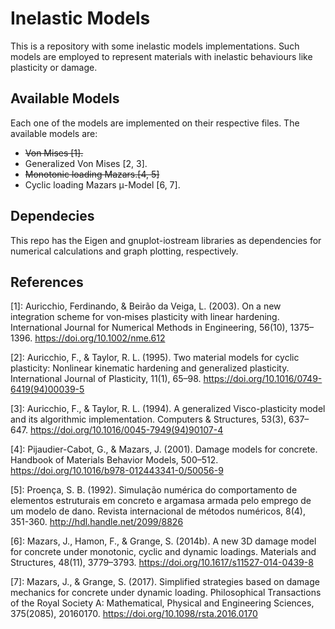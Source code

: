 # Inelastic Models

This is a repository with some inelastic models implementations. Such models are employed to represent materials with inelastic behaviours like plasticity or damage.

## Available Models

Each one of the models are implemented on their respective files. The available models are:

- ~~Von Mises [1].~~
- Generalized Von Mises [2, 3].
- ~~Monotonic loading Mazars.[4, 5]~~
- Cyclic loading Mazars μ-Model [6, 7].

## Dependecies

This repo has the Eigen and gnuplot-iostream libraries as dependencies for numerical calculations and graph plotting, respectively.

## References

[1]: Auricchio, Ferdinando, & Beirão da Veiga, L. (2003). On a new integration scheme for von‐mises plasticity with linear hardening. International Journal for Numerical Methods in Engineering, 56(10), 1375–1396. https://doi.org/10.1002/nme.612 

[2]: Auricchio, F., & Taylor, R. L. (1995). Two material models for cyclic plasticity: Nonlinear kinematic hardening and generalized plasticity. International Journal of Plasticity, 11(1), 65–98. https://doi.org/10.1016/0749-6419(94)00039-5 

[3]: Auricchio, F., & Taylor, R. L. (1994). A generalized Visco-plasticity model and its algorithmic implementation. Computers &amp; Structures, 53(3), 637–647. https://doi.org/10.1016/0045-7949(94)90107-4 

[4]: Pijaudier-Cabot, G., & Mazars, J. (2001). Damage models for concrete. Handbook of Materials Behavior Models, 500–512. https://doi.org/10.1016/b978-012443341-0/50056-9 

[5]: Proença, S. B. (1992). Simulação numérica do comportamento de elementos estruturais em concreto e argamasa armada pelo emprego de um modelo de dano. Revista internacional de métodos numéricos, 8(4), 351-360. http://hdl.handle.net/2099/8826

[6]: Mazars, J., Hamon, F., & Grange, S. (2014b). A new 3D damage model for concrete under monotonic, cyclic and dynamic loadings. Materials and Structures, 48(11), 3779–3793. https://doi.org/10.1617/s11527-014-0439-8 

[7]: Mazars, J., & Grange, S. (2017). Simplified strategies based on damage mechanics for concrete under dynamic loading. Philosophical Transactions of the Royal Society A: Mathematical, Physical and Engineering Sciences, 375(2085), 20160170. https://doi.org/10.1098/rsta.2016.0170 
